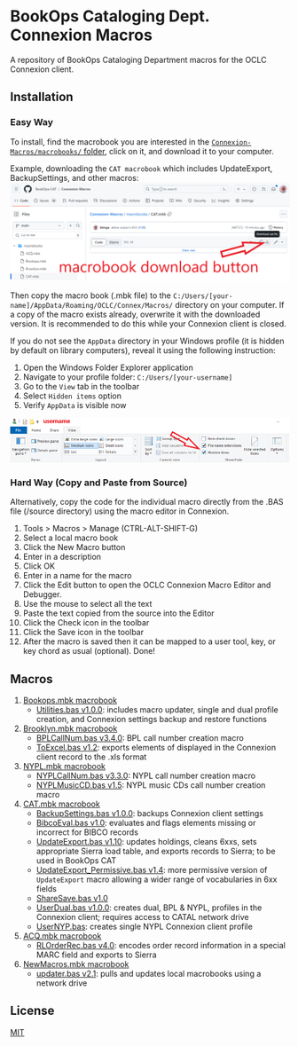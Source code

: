 # BookOps Cataloging Dept. Connexion Macros
A repository of BookOps Cataloging Department macros for the OCLC Connexion client.

## Installation
### Easy Way
To install, find the macrobook you are interested in the [`Connexion-Macros/macrobooks/` folder](https://github.com/BookOps-CAT/Connexion-Macros/tree/main/macrobooks), click on it, and download it to your computer.

Example, downloading the `CAT macrobook` which includes UpdateExport, BackupSettings, and other macros:
![macrobook-download-button](https://github.com/BookOps-CAT/Connexion-Macros/blob/main/media/macrobook-download.png)

Then copy the macro book (.mbk file) to the `C:/Users/[your-name]/AppData/Roaming/OCLC/Connex/Macros/` directory on your computer. If a copy of the macro exists already, overwrite it with the downloaded version. It is recommended to do this while your Connexion client is closed.

If you do not see the `AppData` directory in your Windows profile (it is hidden by default on library computers), reveal it using the following instruction:
1. Open the Windows Folder Explorer application
2. Navigate to your profile folder: `C:/Users/[your-username]`
3. Go to the `View` tab in the toolbar
4. Select `Hidden items` option
5. Verify `AppData` is visible now

![folder-options](https://github.com/BookOps-CAT/Connexion-Macros/blob/main/media/folder-options.png)

### Hard Way (Copy and Paste from Source)
Alternatively, copy the code for the individual macro directly from the .BAS file (/source directory) using the macro editor in Connexion.

1. Tools > Macros > Manage (CTRL-ALT-SHIFT-G)
2. Select a local macro book
3. Click the New Macro button
4. Enter in a description
5. Click OK
6. Enter in a name for the macro
7. Click the Edit button to open the OCLC Connexion Macro Editor and Debugger.
8. Use the mouse to select all the text
9. Paste the text copied from the source into the Editor
10. Click the Check icon in the toolbar
11. Click the Save icon in the toolbar
12. After the macro is saved then it can be mapped to a user tool, key, or key chord as usual (optional).
Done!

## Macros
1. [Bookops.mbk macrobook](https://github.com/BookOps-CAT/Connexion-Macros/blob/main/macrobooks/Bookops.mbk)
	* [Utilities.bas v1.0.0](https://github.com/BookOps-CAT/Connexion-Macros/blob/main/source/Utilities.bas): includes macro updater, single and dual profile creation, and Connexion settings backup and restore functions
2. [Brooklyn.mbk macrobook](https://github.com/BookOps-CAT/Connexion-Macros/blob/main/macrobooks/Brooklyn.mbk)
	* [BPLCallNum.bas v3.4.0](https://github.com/BookOps-CAT/Connexion-Macros/blob/main/source/BPLCallNum.bas): BPL call number creation macro
	* [ToExcel.bas v1.2](https://github.com/BookOps-CAT/Connexion-Macros/blob/main/source/BPLToExcel.bas): exports elements of displayed in the Connexion client record to the .xls format
3. [NYPL.mbk macrobook](https://github.com/BookOps-CAT/Connexion-Macros/blob/main/macrobooks/NYPL.mbk)
	* [NYPLCallNum.bas v3.3.0](https://github.com/BookOps-CAT/Connexion-Macros/blob/main/source/NYPLCallNum.bas): NYPL call number creation macro
	* [NYPLMusicCD.bas v1.5](https://github.com/BookOps-CAT/Connexion-Macros/blob/main/source/NYPLMusicCD.bas): NYPL music CDs call number creation macro
4. [CAT.mbk macrobook](https://github.com/BookOps-CAT/Connexion-Macros/blob/main/macrobooks/CAT.mbk)
	* [BackupSettings.bas v1.0.0](https://github.com/BookOps-CAT/Connexion-Macros/blob/main/source/CATBackupSettings.bas): backups Connexion client settings
	* [BibcoEval.bas v1.0](https://github.com/BookOps-CAT/Connexion-Macros/blob/main/source/CATBibcoEval.bas): evaluates and flags elements missing or incorrect for BIBCO records
	* [UpdateExport.bas v1.10](https://github.com/BookOps-CAT/Connexion-Macros/blob/main/source/CATUpdateExport.bas): updates holdings, cleans 6xxs, sets appropriate Sierra load table, and exports records to Sierra; to be used in BookOps CAT
	* [UpdateExport_Permissive.bas v1.4](http://github.com/BookOps-CAT/Connexion-Macros/blob/main/source/CATUpdateExport_Permissive.bas): more permissive version of `UpdateExport` macro allowing a wider range of vocabularies in 6xx fields
	* [ShareSave.bas v1.0](https://github.com/BookOps-CAT/Connexion-Macros/blob/main/source/CATShareSave.bas)
    * [UserDual.bas v1.0.0](https://github.com/BookOps-CAT/Connexion-Macros/blob/main/source/CATNewUserDual.bas): creates dual, BPL & NYPL, profiles in the Connexion client; requires access to CATAL network drive
    * [UserNYP.bas](https://github.com/BookOps-CAT/Connexion-Macros/blob/main/source/CATNewUserNYP.bas): creates single NYPL Connexion client profile
5. [ACQ.mbk macrobook](https://github.com/BookOps-CAT/Connexion-Macros/blob/main/macrobooks/ACQ.mbk)
	* [RLOrderRec.bas v4.0](https://github.com/BookOps-CAT/Connexion-Macros/blob/main/source/ACQRLOrderRec.bas): encodes order record information in a special MARC field and exports to Sierra
6. [NewMacros.mbk macrobook](https://github.com/BookOps-CAT/Connexion-Macros/blob/main/macrobooks/newMacros.mbk)
	* [updater.bas v2.1](https://github.com/BookOps-CAT/Connexion-Macros/blob/main/source/newMacrosUpdater.bas): pulls and updates local macrobooks using a network drive
## License
[MIT](https://opensource.org/licenses/MIT)
